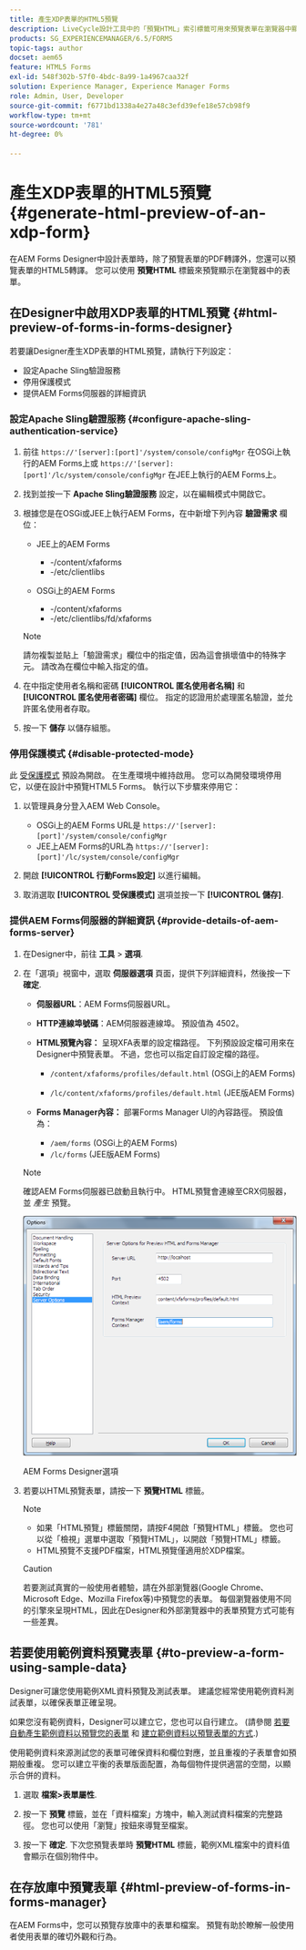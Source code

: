 ```yaml
---
title: 產生XDP表單的HTML5預覽
description: LiveCycle設計工具中的「預覽HTML」索引標籤可用來預覽表單在瀏覽器中顯示的效果。
products: SG_EXPERIENCEMANAGER/6.5/FORMS
topic-tags: author
docset: aem65
feature: HTML5 Forms
exl-id: 548f302b-57f0-4bdc-8a99-1a4967caa32f
solution: Experience Manager, Experience Manager Forms
role: Admin, User, Developer
source-git-commit: f6771bd1338a4e27a48c3efd39efe18e57cb98f9
workflow-type: tm+mt
source-wordcount: '781'
ht-degree: 0%

---
```


# 產生XDP表單的HTML5預覽{#generate-html-preview-of-an-xdp-form}

在AEM Forms Designer中設計表單時，除了預覽表單的PDF轉譯外，您還可以預覽表單的HTML5轉譯。 您可以使用 **預覽HTML** 標籤來預覽顯示在瀏覽器中的表單。

## 在Designer中啟用XDP表單的HTML預覽 {#html-preview-of-forms-in-forms-designer}

若要讓Designer產生XDP表單的HTML預覽，請執行下列設定：

* 設定Apache Sling驗證服務
* 停用保護模式
* 提供AEM Forms伺服器的詳細資訊

### 設定Apache Sling驗證服務 {#configure-apache-sling-authentication-service}

1. 前往 `https://'[server]:[port]'/system/console/configMgr` 在OSGi上執行的AEM Forms上或
   `https://'[server]:[port]'/lc/system/console/configMgr` 在JEE上執行的AEM Forms上。
1. 找到並按一下 **Apache Sling驗證服務** 設定，以在編輯模式中開啟它。

1. 根據您是在OSGi或JEE上執行AEM Forms，在中新增下列內容 **驗證需求** 欄位：

   * JEE上的AEM Forms

      * -/content/xfaforms
      * -/etc/clientlibs

   * OSGi上的AEM Forms

      * -/content/xfaforms
      * -/etc/clientlibs/fd/xfaforms

   >[!NOTE]
   >
   >請勿複製並貼上「驗證需求」欄位中的指定值，因為這會損壞值中的特殊字元。 請改為在欄位中輸入指定的值。

1. 在中指定使用者名稱和密碼 **[!UICONTROL 匿名使用者名稱]** 和 **[!UICONTROL 匿名使用者密碼]** 欄位。 指定的認證用於處理匿名驗證，並允許匿名使用者存取。
1. 按一下 **儲存** 以儲存組態。

### 停用保護模式 {#disable-protected-mode}

此 [受保護模式](../../forms/using/get-xdp-pdf-documents-aem.md) 預設為開啟。 在生產環境中維持啟用。 您可以為開發環境停用它，以便在設計中預覽HTML5 Forms。 執行以下步驟來停用它：

1. 以管理員身分登入AEM Web Console。

   * OSGi上的AEM Forms URL是 `https://'[server]:[port]'/system/console/configMgr`
   * JEE上AEM Forms的URL為 `https://'[server]:[port]'/lc/system/console/configMgr`

1. 開啟 **[!UICONTROL 行動Forms設定]** 以進行編輯。
1. 取消選取 **[!UICONTROL 受保護模式]** 選項並按一下 **[!UICONTROL 儲存]**.

### 提供AEM Forms伺服器的詳細資訊 {#provide-details-of-aem-forms-server}

1. 在Designer中，前往 **工具** > **選項**.
1. 在「選項」視窗中，選取 **伺服器選項** 頁面，提供下列詳細資料，然後按一下 **確定**.

   * **伺服器URL**：AEM Forms伺服器URL。

   * **HTTP連線埠號碼**：AEM伺服器連線埠。 預設值為 4502。
   * **HTML預覽內容：** 呈現XFA表單的設定檔路徑。 下列預設設定檔可用來在Designer中預覽表單。 不過，您也可以指定自訂設定檔的路徑。

      * `/content/xfaforms/profiles/default.html` (OSGi上的AEM Forms)

      * `/lc/content/xfaforms/profiles/default.html` (JEE版AEM Forms)

   * **Forms Manager內容：** 部署Forms Manager UI的內容路徑。 預設值為：

      * `/aem/forms` (OSGi上的AEM Forms)
      * `/lc/forms` (JEE版AEM Forms)

   >[!NOTE]
   >
   >確認AEM Forms伺服器已啟動且執行中。 HTML預覽會連線至CRX伺服器，並 *產生* 預覽。

   ![AEM Forms Designer選項 ](assets/server_options.png)

   AEM Forms Designer選項

1. 若要以HTML預覽表單，請按一下 **預覽HTML** 標籤。

   >[!NOTE]
   >
   >
   >
   >
   >    * 如果「HTML預覽」標籤關閉，請按F4開啟「預覽HTML」標籤。 您也可以從「檢視」選單中選取「預覽HTML」，以開啟「預覽HTML」標籤。
   >    * HTML預覽不支援PDF檔案，HTML預覽僅適用於XDP檔案。
   >
   >

   >[!CAUTION]
   >
   >若要測試真實的一般使用者體驗，請在外部瀏覽器(Google Chrome、Microsoft Edge、Mozilla Firefox等)中預覽您的表單。 每個瀏覽器使用不同的引擎來呈現HTML，因此在Designer和外部瀏覽器中的表單預覽方式可能有一些差異。

## 若要使用範例資料預覽表單 {#to-preview-a-form-using-sample-data}

Designer可讓您使用範例XML資料預覽及測試表單。 建議您經常使用範例資料測試表單，以確保表單正確呈現。

如果您沒有範例資料，Designer可以建立它，您也可以自行建立。 (請參閱 [若要自動產生範例資料以預覽您的表單](https://help.adobe.com/en_US/AEMForms/6.1/DesignerHelp/WS107c29ade9134a2c136ae6f212a1f379c94-8000.2.html#WS92d06802c76abadb-728f46ac129b395660c-7efe.2) 和 [建立範例資料以預覽表單的方式](https://help.adobe.com/en_US/AEMForms/6.1/DesignerHelp/WS107c29ade9134a2c136ae6f212a1f379c94-8000.2.html#WS92d06802c76abadb-728f46ac129b395660c-7eff.2).)

使用範例資料來源測試您的表單可確保資料和欄位對應，並且重複的子表單會如預期般重複。 您可以建立平衡的表單版面配置，為每個物件提供適當的空間，以顯示合併的資料。

1. 選取 **檔案>表單屬性**.

1. 按一下 **預覽** 標籤，並在「資料檔案」方塊中，輸入測試資料檔案的完整路徑。 您也可以使用「瀏覽」按鈕來導覽至檔案。

1. 按一下 **確定**. 下次您預覽表單時 **預覽HTML** 標籤，範例XML檔案中的資料值會顯示在個別物件中。

## 在存放庫中預覽表單 {#html-preview-of-forms-in-forms-manager}

在AEM Forms中，您可以預覽存放庫中的表單和檔案。 預覽有助於瞭解一般使用者使用表單的確切外觀和行為。
